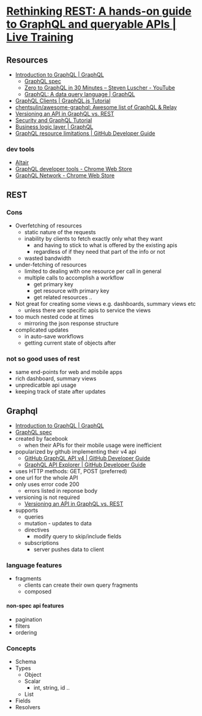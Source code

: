 # [Rethinking REST: A hands-on guide to GraphQL and queryable APIs | Live Training](https://www.safaribooksonline.com/live-training/courses/rethinking-rest-a-hands-on-guide-to-graphql-and-queryable-apis/0636920174301/)

## Resources
* [Introduction to GraphQL | GraphQL](https://graphql.org/learn/)
	* [GraphQL spec](http://facebook.github.io/graphql/October2016/)
	* [Zero to GraphQL in 30 Minutes – Steven Luscher - YouTube](https://www.youtube.com/watch?v=UBGzsb2UkeY&feature=youtu.be)
	* [GraphQL: A data query language | GraphQL](https://graphql.org/blog/graphql-a-query-language/)
* [GraphQL Clients | GraphQL.js Tutorial](https://graphql.org/graphql-js/graphql-clients/)
* [chentsulin/awesome-graphql: Awesome list of GraphQL & Relay](https://github.com/chentsulin/awesome-graphql)
* [Versioning an API in GraphQL vs. REST](https://symfony.fi/entry/versioning-an-api-in-graphql-vs-rest)
* [Security and GraphQL Tutorial](https://www.howtographql.com/advanced/4-security/)
* [Business logic layer | GraphQL](https://graphql.org/learn/thinking-in-graphs/#business-logic-layer)
* [GraphQL resource limitations | GitHub Developer Guide](https://developer.github.com/v4/guides/resource-limitations/)
### dev tools
* [Altair](https://altair-gql.sirmuel.design/)
* [GraphQL developer tools - Chrome Web Store](https://chrome.google.com/webstore/detail/graphql-developer-tools/hflnkihcpgldmkepajmpooacmmhglpff?hl=en-US)
* [GraphQL Network - Chrome Web Store](https://chrome.google.com/webstore/detail/graphql-network/igbmhmnkobkjalekgiehijefpkdemocm?hl=en-US)

## REST
### Cons
* Overfetching of resources
	* static nature of the requests
	* inability by clients to fetch exactly only what they want
		* and having to stick to what is offered by the existing apis
		* regardless of if they need that part of the info or not
	* wasted bandwidth
* under-fetching of resources
	* limited to dealing with one resource per call in general
	* multiple calls to accomplish a workflow
		* get primary key
		* get resource with primary key
		* get related resources ..
* Not great for creating some views e.g. dashboards, summary views etc
	* unless there are specific apis to service the views
* too much nested code at times
	* mirroring the json response structure
* complicated updates
	* in auto-save workflows
	* getting current state of objects after

### not so good uses of rest
* same end-points for web and mobile apps
* rich dashboard, summary views
* unpredicatble api usage
* keeping track of state after updates

## Graphql
* [Introduction to GraphQL | GraphQL](https://graphql.org/learn/)
* [GraphQL spec](http://facebook.github.io/graphql/October2016/)
* created by facebook
	* when their APIs for their mobile usage were inefficient
* popularized by github implementing their v4 api
	* [GitHub GraphQL API v4 | GitHub Developer Guide](https://developer.github.com/v4/)
	* [GraphQL API Explorer | GitHub Developer Guide](https://developer.github.com/v4/explorer/)
* uses HTTP methods: GET, POST (preferred)
* one url for the whole API
* only uses error code 200
	* errors listed in reponse body
* versioning is not required
	* [Versioning an API in GraphQL vs. REST](https://symfony.fi/entry/versioning-an-api-in-graphql-vs-rest)
* supports
	* queries
	* mutation - updates to data
	* directives
		* modify query to skip/include fields
	* subscriptions
		* server pushes data to client

### language features
* fragments
	* clients can create their own query fragments
	* composed
#### non-spec api features
* pagination
* filters
* ordering

### Concepts
* Schema
* Types
	* Object
	* Scalar
		* int, string, id ..
	* List
* Fields
* Resolvers
